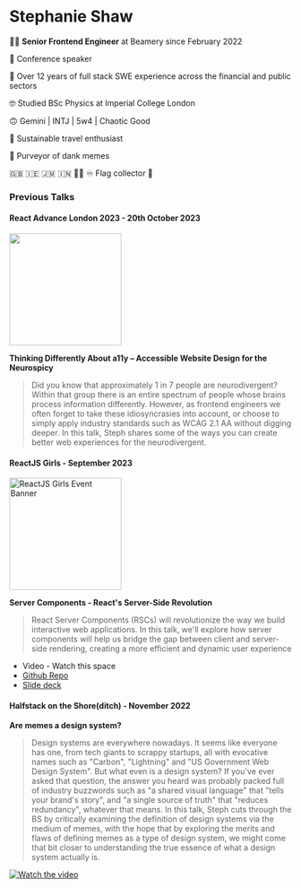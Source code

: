 # Stephanie Shaw

👩‍💻 **Senior Frontend Engineer** at Beamery since February 2022

🎤 Conference speaker

👵 Over 12 years of full stack SWE experience across the financial and public sectors

🤓 Studied BSc Physics at Imperial College London

🙃 Gemini | INTJ | 5w4 | Chaotic Good

🚄 Sustainable travel enthusiast

🌚 Purveyor of dank memes

🇬🇧 🇮🇪 🇯🇲 🇮🇳 🏳️‍🌈 ♾️ Flag collector 🙈

### Previous Talks

#### React Advance London 2023 - 20th October 2023
<img src="https://github.com/stephshawbeamery/stephshawbeamery/assets/100211200/4194239e-add8-496d-8b32-ff0ac47fbf06" height="200px" />

**Thinking Differently About a11y – Accessible Website Design for the Neurospicy**
> Did you know that approximately 1 in 7 people are neurodivergent? Within that group there is an entire spectrum of people whose brains process information differently. However, as frontend engineers we often forget to take these idiosyncrasies into account, or choose to simply apply industry standards such as WCAG 2.1 AA without digging deeper. In this talk, Steph shares some of the ways you can create better web experiences for the neurodivergent.

#### ReactJS Girls - September 2023
<img alt="ReactJS Girls Event Banner" src="https://img.evbuc.com/https%3A%2F%2Fcdn.evbuc.com%2Fimages%2F571105359%2F998602001653%2F1%2Foriginal.20230808-162448?w=1000&auto=format%2Ccompress&q=75&sharp=10&rect=0%2C0%2C2160%2C1080&s=05004b35a19fbc5860f3074499d58ec2" height="200">

**Server Components - React's Server-Side Revolution**

> React Server Components (RSCs) will revolutionize the way we build interactive web applications. In this talk, we'll explore how server components will help us bridge the gap between client and server-side rendering, creating a more efficient and dynamic user experience

- Video - Watch this space
- [Github Repo](https://github.com/stephshawbeamery/server-components-demo)
- [Slide deck](https://docs.google.com/presentation/d/1EyRGl1f7UzLsvY826V_TNxS4UQ7O5RO248aUUc11WuI/edit?usp=sharing) 

#### Halfstack on the Shore(ditch) - November 2022

**Are memes a design system?**
> Design systems are everywhere nowadays. It seems like everyone has one, from tech giants to scrappy startups, all with evocative names such as "Carbon", "Lightning" and "US Government Web Design System". But what even is a design system? If you've ever asked that question, the answer you heard was probably packed full of industry buzzwords such as "a shared visual language" that "tells your brand's story", and "a single source of truth" that "reduces redundancy", whatever that means.
In this talk, Steph cuts through the BS by critically examining the definition of design systems via the medium of memes, with the hope that by exploring the merits and flaws of defining memes as a type of design system, we might come that bit closer to understanding the true essence of what a design system actually is.

[![Watch the video](https://img.youtube.com/vi/rCdfaeYiqSY/0.jpg)](https://youtu.be/rCdfaeYiqSY)
